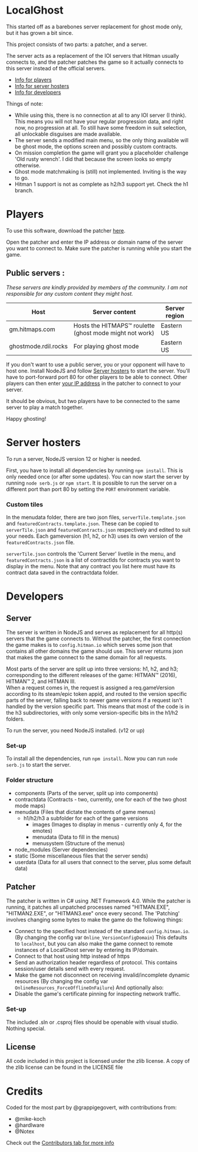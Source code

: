 # LocalGhost
This started off as a barebones server replacement for ghost mode only, but it has grown a bit since.

This project consists of two parts: a patcher, and a server.

The server acts as a replacement of the IOI servers that Hitman usually connects to, and the patcher patches the game so it actually connects to this server instead of the official servers.
- [Info for players](#players)
- [Info for server hosters](#server-hosters)
- [Info for developers](#developers)

Things of note:

- While using this, there is no connection at all to any IOI server (I think). This means you will not have your regular progression data, and right now, no progression at all. To still have some freedom in suit selection, all unlockable disguises are made available.
- The server sends a modified main menu, so the only thing available will be ghost mode, the options screen and possibly custom contracts.
- On mission completion the game will grant you a placeholder challenge 'Old rusty wrench'. I did that because the screen looks so empty otherwise.
- Ghost mode matchmaking is (still) not implemented. Inviting is the way to go.
- Hitman 1 support is not as complete as h2/h3 support yet. Check the h1 branch.

# Players
To use this software, download the patcher [here](https://gitlab.com/grappigegovert/localghost/-/jobs/artifacts/master/download?job=build_patcher).

Open the patcher and enter the IP address or domain name of the server you want to connect to.
Make sure the patcher is running while you start the game.

## Public servers : 
_These servers are kindly provided by members of the community. I am not responsible for any custom content they might host._

| Host | Server content | Server region |
| ------ | ------ | ------ |
| gm.hitmaps.com | Hosts the HITMAPS™ roulette (ghost mode might not work) | Eastern US |
| ghostmode.rdil.rocks | For playing ghost mode | Eastern US |

If you don't want to use a public server, you or your opponent will have to host one. Install NodeJS and follow [Server hosters](#server-hosters) to start the server. You'll have to port-forward port 80 for other players to be able to connect. Other players can then enter [your IP address](https://ident.me/) in the patcher to connect to your server.

It should be obvious, but two players have to be connected to the same server to play a match together.

Happy ghosting!

# Server hosters

To run a server, NodeJS version 12 or higher is needed.

First, you have to install all dependencies by running `npm install`. This is only needed once (or after some updates).
You can now start the server by running `node serb.js` or `npm start`.
It is possible to run the server on a different port than port 80 by setting the `PORT` environment variable.

### Custom tiles
In the menudata folder, there are two json files, `serverTile.template.json` and `featuredContracts.template.json`. These can be copied to `serverTile.json` and `featuredContracts.json` respectively and edited to suit your needs.
Each gameversion (h1, h2, or h3) uses its own version of the `featuredContracts.json` file.

`serverTile.json` controls the 'Current Server' livetile in the menu, and `featuredContracts.json` is a list of contractIds for contracts you want to display in the menu. Note that any contract you list here must have its contract data saved in the contractdata folder.


# Developers

## Server

The server is written in NodeJS and serves as replacement for all http(s) servers that the game connects to.
Without the patcher, the first connection the game makes is to `config.hitman.io` which serves some json that contains all other domains the game should use.
This server returns json that makes the game connect to the same domain for all requests.

Most parts of the server are split up into three versions: h1, h2, and h3; corresponding to the different releases of the game: HITMAN™ (2016), HITMAN™ 2, and HITMAN III.
\
When a request comes in, the request is assigned a req.gameVersion according to its steam/epic token appid, and routed to the version specific parts of the server, falling back to newer game versions if a request isn't handled by the version specific part.
This means that most of the code is in the h3 subdirectories, with only some version-specific bits in the h1/h2 folders.

To run the server, you need NodeJS installed. (v12 or up)

### Set-up
To install all the dependencies, run `npm install`. Now you can run `node serb.js` to start the server.

### Folder structure
- components (Parts of the server, split up into components)
- contractdata (Contracts - two, currently, one for each of the two ghost mode maps)
- menudata (Files that dictate the contents of game menus)
  - h1/h2/h3 a subfolder for each of the game versions
    - images (Images to display in menus - currently only 4, for the emotes)
    - menudata (Data to fill in the menus)
    - menusystem (Structure of the menus)
- node_modules (Server dependencies)
- static (Some miscellaneous files that the server sends)
- userdata (Data for all users that connect to the server, plus some default data)

## Patcher

The patcher is written in C# using .NET Framework 4.0. While the patcher is running, it patches all unpatched processes named "HITMAN.EXE", "HITMAN2.EXE", or "HITMAN3.exe" once every second.
The 'Patching' involves changing some bytes to make the game do the following things:
- Connect to the specified host instead of the standard `config.hitman.io`. (By changing the config var `Online_VersionConfigDomain`)
This defaults to `localhost`, but you can also make the game connect to remote instances of a LocalGhost server by entering its IP/domain.
- Connect to that host using http instead of https
- Send an authorization header regardless of protocol. This contains session/user details send with every request.
- Make the game not disconnect on receiving invalid/incomplete dynamic resources (By changing the config var `OnlineResources_ForceOfflineOnFailure`)
And optionally also:
- Disable the game's certificate pinning for inspecting network traffic.

### Set-up
The included .sln or .csproj files should be openable with visual studio. Nothing special.

## License
All code included in this project is licensed under the zlib license.
A copy of the zlib license can be found in the LICENSE file

# Credits

Coded for the most part by @grappigegovert, with contributions from:
 - @mike-koch
 - @hardIware
 - @Notex

Check out the [Contributors tab for more info](https://gitlab.com/grappigegovert/localghost/-/graphs/master)
